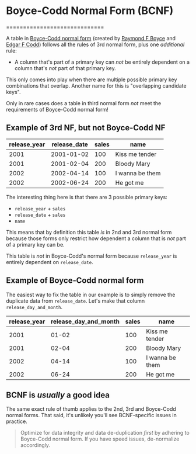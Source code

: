 # Boyce-Codd Normal Form (BCNF)
=============================

A table in [Boyce-Codd normal form](https://en.wikipedia.org/wiki/Boyce%E2%80%93Codd_normal_form) (created by [Raymond F Boyce](https://en.wikipedia.org/wiki/Raymond_F._Boyce) and [Edgar F Codd](https://en.wikipedia.org/wiki/Edgar_F._Codd)) follows all the rules of 3rd normal form, plus one _additional_ rule:

*   A column that's part of a primary key can _not_ be entirely dependent on a column that's _not_ part of that primary key.

This only comes into play when there are multiple possible primary key combinations that overlap. Another name for this is "overlapping candidate keys".

Only in rare cases does a table in third normal form _not_ meet the requirements of Boyce-Codd normal form!

## Example of 3rd NF, but not Boyce-Codd NF

| release_year | release_date | sales | name            |
|--------------|--------------|-------|-----------------|
| 2001         | 2001-01-02   | 100   | Kiss me tender  |
| 2001         | 2001-02-04   | 200   | Bloody Mary     |
| 2002         | 2002-04-14   | 100   | I wanna be them |
| 2002         | 2002-06-24   | 200   | He got me       |


The interesting thing here is that there are 3 possible primary keys:

*   `release_year` + `sales`
*   `release_date` + `sales`
*   `name`

This means that by definition this table _is_ in 2nd and 3rd normal form because those forms only restrict how dependent a column that is _not_ part of a primary key can be.

This table is _not_ in Boyce-Codd's normal form because `release_year` is entirely dependent on `release_date`.

Example of Boyce-Codd normal form
---------------------------------

The easiest way to fix the table in our example is to simply remove the duplicate data from `release_date`. Let's make that column `release_day_and_month`.

| release_year | release_day_and_month | sales | name            |
|--------------|-----------------------|-------|-----------------|
| 2001         | 01-02                 | 100   | Kiss me tender  |
| 2001         | 02-04                 | 200   | Bloody Mary     |
| 2002         | 04-14                 | 100   | I wanna be them |
| 2002         | 06-24                 | 200   | He got me       |

BCNF is _usually_ a good idea
-----------------------------

The same exact rule of thumb applies to the 2nd, 3rd and Boyce-Codd normal forms. That said, it's unlikely you'll see BCNF-specific issues in practice.

> Optimize for data integrity and data de-duplication _first_ by adhering to Boyce-Codd normal form. If you have speed issues, de-normalize accordingly.